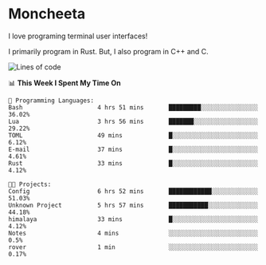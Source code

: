 # Moncheeta

I love programing terminal user interfaces!

I primarily program in Rust. But, I also program in C++ and C.

<!--START_SECTION:waka-->
![Lines of code](https://img.shields.io/badge/From%20Hello%20World%20I%27ve%20Written--5%20Thousand%20lines%20of%20code-blue)

📊 **This Week I Spent My Time On** 

```text
💬 Programming Languages: 
Bash                     4 hrs 51 mins       █████████░░░░░░░░░░░░░░░░   36.02% 
Lua                      3 hrs 56 mins       ███████░░░░░░░░░░░░░░░░░░   29.22% 
TOML                     49 mins             █░░░░░░░░░░░░░░░░░░░░░░░░   6.12% 
E-mail                   37 mins             █░░░░░░░░░░░░░░░░░░░░░░░░   4.61% 
Rust                     33 mins             █░░░░░░░░░░░░░░░░░░░░░░░░   4.12%

🐱‍💻 Projects: 
Config                   6 hrs 52 mins       ████████████░░░░░░░░░░░░░   51.03% 
Unknown Project          5 hrs 57 mins       ███████████░░░░░░░░░░░░░░   44.18% 
himalaya                 33 mins             █░░░░░░░░░░░░░░░░░░░░░░░░   4.12% 
Notes                    4 mins              ░░░░░░░░░░░░░░░░░░░░░░░░░   0.5% 
rover                    1 min               ░░░░░░░░░░░░░░░░░░░░░░░░░   0.17%

```


<!--END_SECTION:waka-->
